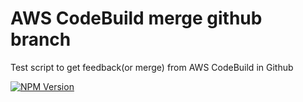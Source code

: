 # AWS CodeBuild merge github branch 

Test script to get feedback(or merge) from AWS CodeBuild in Github


<a href="https://console.aws.amazon.com/codesuite/codebuild/641408678080/projects/AnetaEd-back-dev/history?region=us-east-1&builds-meta=eyJmIjp7InRleHQiOiIifSwicyI6e30sIm4iOjIwLCJpIjowfQ" target="_blank"><img src="https://codebuild.us-east-1.amazonaws.com/badges?uuid=eyJlbmNyeXB0ZWREYXRhIjoibEZqaHpZd3lPeHlDK2FvR0djdjM0d0RZZ0pJQm02Mzc4andyY2FGQ0l3R2xMbEk1TDZ1VVBoMFZFenZ1cUpMbTc4ZzRIODYzcDdlSTFDc3dtVzZkWFpzPSIsIml2UGFyYW1ldGVyU3BlYyI6IlFWTTBNVVlTeFduWEU0ZHAiLCJtYXRlcmlhbFNldFNlcmlhbCI6MX0%3D&branch=main" alt="NPM Version" /></a>
